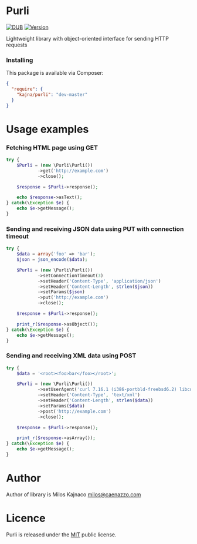 Purli
=
[![DUB](https://img.shields.io/dub/l/vibe-d.svg)](http://opensource.org/licenses/MIT)
[![Version](https://img.shields.io/badge/version-0.9.0-orange.svg)](https://packagist.org/packages/kajna/Purli)

Lightweight library with object-oriented interface for sending HTTP requests

### Installing

This package is available via Composer:

```json
{
  "require": {
    "kajna/purli": "dev-master"
  }
}
```

Usage examples
=
### Fetching HTML page using GET

```php
try {
	$Purli = (new \Purli\Purli())
			->get('http://example.com')
			->close();

	$response = $Purli->response();

	echo $response->asText();
} catch(\Exception $e) {
	echo $e->getMessage();
}
```
### Sending and receiving JSON data using PUT with connection timeout

```php
try {
	$data = array('foo' => 'bar');
	$json = json_encode($data);

	$Purli = (new \Purli\Purli())
			->setConnectionTimeout(3)
			->setHeader('Content-Type', 'application/json')
			->setHeader('Content-Length', strlen($json))
			->setParams($json)
			->put('http://example.com')
			->close();

	$response = $Purli->response();

	print_r($response->asObject());
} catch(\Exception $e) {
	echo $e->getMessage();
}
```
### Sending and receiving XML data using POST

```php
try {
	$data = '<root><foo>bar</foo></root>';

	$Purli = (new \Purli\Purli())
			->setUserAgent('curl 7.16.1 (i386-portbld-freebsd6.2) libcurl/7.16.1 OpenSSL/0.9.7m zlib/1.2.3')
			->setHeader('Content-Type', 'text/xml')
			->setHeader('Content-Length', strlen($data))
			->setParams($data)
			->post('http://example.com')
			->close();

	$response = $Purli->response();

	print_r($response->asArray());
} catch(\Exception $e) {
	echo $e->getMessage();
}
```

Author
=
Author of library is Milos Kajnaco 
milos@caenazzo.com

Licence
=
Purli is released under the [MIT](http://opensource.org/licenses/MIT) public license.

